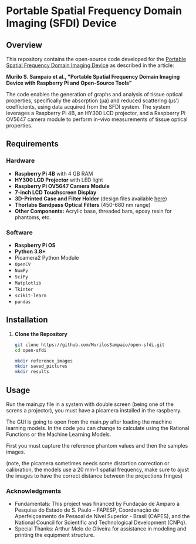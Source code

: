 # Portable Spatial Frequency Domain Imaging (SFDI) Device

## Overview

This repository contains the open-source code developed for the [Portable Spatial Frequency Domain Imaging Device](https://github.com/MurilosSampaio/open-sfdi) as described in the article:

**Murilo S. Sampaio et al., "Portable Spatial Frequency Domain Imaging Device with Raspberry Pi and Open-Source Tools"**

The code enables the generation of graphs and analysis of tissue optical properties, specifically the absorption (μa) and reduced scattering (μs’) coefficients, using data acquired from the SFDI system. The system leverages a Raspberry Pi 4B, an HY300 LCD projector, and a Raspberry Pi OV5647 camera module to perform in-vivo measurements of tissue optical properties.

## Requirements

### Hardware

- **Raspberry Pi 4B** with 4 GB RAM
- **HY300 LCD Projector** with LED light
- **Raspberry Pi OV5647 Camera Module**
- **7-inch LCD Touchscreen Display**
- **3D-Printed Case and Filter Holder** (design files available [here](https://github.com/MurilosSampaio/open-sfdi/tree/main/3D_Print))
- **Thorlabs Bandpass Optical Filters** (450-680 nm range)
- **Other Components:** Acrylic base, threaded bars, epoxy resin for phantoms, etc.

### Software

- **Raspberry Pi OS**
- **Python 3.8+**
- Picamera2 Python Module
- `OpenCV`
- `NumPy`
- `SciPy`
- `Matplotlib`
- `Tkinter`
- `scikit-learn` 
- `pandas` 

## Installation

1. **Clone the Repository**

   ```bash
   git clone https://github.com/MurilosSampaio/open-sfdi.git
   cd open-sfdi

   mkdir reference_images
   mkdir saved_pictures
   mkdir results
   
## Usage

Run the main.py file in a system with double screen (being one of the screns a projector), you must have a picamera installed in the raspberry.

The GUI is going to open from the main.py after loading the machine learning models. In the code you can change to calculate using the Rational Functions or the Machine Learning Models.

First you must capture the reference phantom values and then the samples images. 

(note, the picamera sometimes needs some distortion correction or calibration, the models use a 20 mm-1 spatial frequency, make sure to ajust the images to have the correct distance between the projections fringes)

### Acknowledgments

- Fundamentals: This project was financed by Fundação de Amparo à Pesquisa do Estado de S. Paulo – FAPESP, Coordenação de Aperfeiçoamento de Pessoal de Nível Superior - Brasil (CAPES), and the National Council for Scientific and Technological Development (CNPq).
- Special Thanks: Arthur Melo de Oliveira for assistance in modeling and printing the equipment structure.
